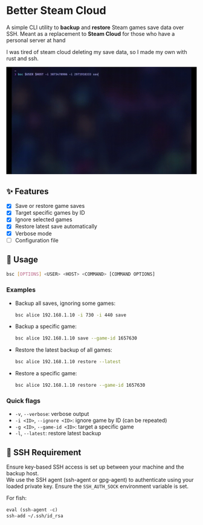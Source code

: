 # Better Steam Cloud

A simple CLI utility to **backup** and **restore** Steam games save data over SSH.
Meant as a replacement to **Steam Cloud** for those who have a personal server at hand

I was tired of steam cloud deleting my save data, so I made my own with rust and ssh.

<p align="center">
  <img src="./preview/demo.gif" alt="demo video" />
</p>

## ✨ Features

- [x] Save or restore game saves
- [x] Target specific games by ID
- [x] Ignore selected games
- [x] Restore latest save automatically
- [x] Verbose mode
- [ ] Configuration file

## 🔧 Usage

```bash
bsc [OPTIONS] <USER> <HOST> <COMMAND> [COMMAND OPTIONS]
```

### Examples

- Backup all saves, ignoring some games:

  ```bash
  bsc alice 192.168.1.10 -i 730 -i 440 save
  ```

- Backup a specific game:

  ```bash
  bsc alice 192.168.1.10 save --game-id 1657630
  ```

- Restore the latest backup of all games:

  ```bash
  bsc alice 192.168.1.10 restore --latest
  ```

- Restore a specific game:

  ```bash
  bsc alice 192.168.1.10 restore --game-id 1657630
  ```

### Quick flags

- `-v`, `--verbose`: verbose output
- `-i <ID>`, `--ignore <ID>`: ignore game by ID (can be repeated)
- `-g <ID>`, `--game-id <ID>`: target a specific game
- `-l`, `--latest`: restore latest backup

## 🔐 SSH Requirement

Ensure key-based SSH access is set up between your machine and the backup host.  
We use the SSH agent (ssh-agent or gpg-agent) to authenticate using your loaded private key. Ensure the `SSH_AUTH_SOCK` environment variable is set.

For fish:

```fish
eval (ssh-agent -c)
ssh-add ~/.ssh/id_rsa
```
